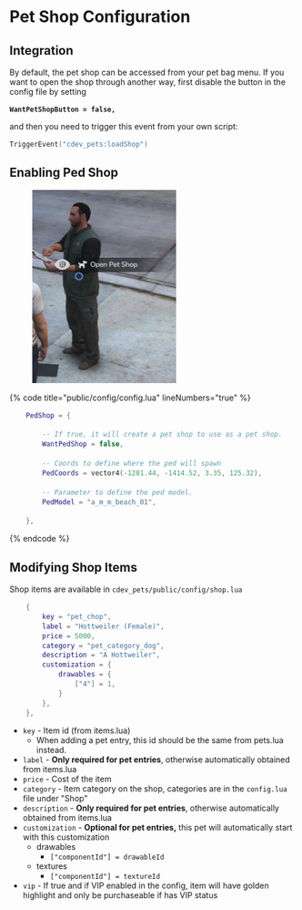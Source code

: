# Pet Shop Configuration

## Integration

By default, the pet shop can be accessed from your pet bag menu. If you want to open the shop through another way, first disable the button in the config file by setting&#x20;

<pre class="language-lua" data-title="public/config/config.lua" data-full-width="false"><code class="lang-lua"><strong>WantPetShopButton = false,
</strong></code></pre>

&#x20;and then you need to trigger this event from your own script:

```lua
TriggerEvent("cdev_pets:loadShop")
```

## Enabling Ped Shop



<figure><img src="../../.gitbook/assets/image (1).png" alt=""><figcaption></figcaption></figure>

{% code title="public/config/config.lua" lineNumbers="true" %}
```lua
    PedShop = {

        -- If true, it will create a pet shop to use as a pet shop.
        WantPedShop = false,

        -- Coords to define where the ped will spawn
        PedCoords = vector4(-1281.44, -1414.52, 3.35, 125.32),

        -- Parameter to define the ped model.
        PedModel = "a_m_m_beach_01",

    },
```
{% endcode %}

## Modifying Shop Items

Shop items are available in `cdev_pets/public/config/shop.lua`&#x20;

```lua
    {
        key = "pet_chop",
        label = "Hottweiler (Female)",
        price = 5000,
        category = "pet_category_dog",
        description = "A Hottweiler",
        customization = {
            drawables = {
                ["4"] = 1,
            }
        },
    },
```

* `key` - Item id (from items.lua)
  * When adding a pet entry, this id should be the same from pets.lua instead.
* `label` - **Only required for pet entries**, otherwise automatically obtained from items.lua
* `price` - Cost of the item
* `category` - Item category on the shop, categories are in the `config.lua` file under "Shop"
* `description` - **Only required for pet entries**, otherwise automatically obtained from items.lua
* `customization` - **Optional for pet entries,** this pet will automatically start with this customization
  * drawables
    * `["componentId"] = drawableId`&#x20;
  * textures
    * `["componentId"] = textureId`&#x20;
* `vip` - If true and if VIP enabled in the config, item will have golden highlight and only be purchaseable if has VIP status
